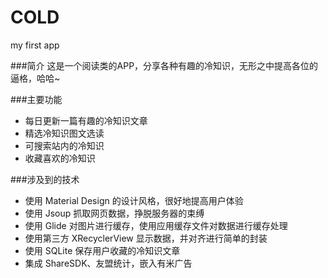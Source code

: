 # COLD
my first app

###简介
这是一个阅读类的APP，分享各种有趣的冷知识，无形之中提高各位的逼格，哈哈~

###主要功能
- 每日更新一篇有趣的冷知识文章
- 精选冷知识图文选读
- 可搜索站内的冷知识
- 收藏喜欢的冷知识

###涉及到的技术
- 使用 Material Design 的设计风格，很好地提高用户体验
- 使用 Jsoup 抓取网页数据，挣脱服务器的束缚
- 使用 Glide 对图片进行缓存，使用应用缓存文件对数据进行缓存处理
- 使用第三方 XRecyclerView 显示数据，并对齐进行简单的封装
- 使用 SQLite 保存用户收藏的冷知识文章
- 集成 ShareSDK、友盟统计，嵌入有米广告
